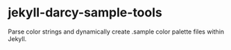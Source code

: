 # jekyll-darcy-sample-tools
Parse color strings and dynamically create .sample color palette files within Jekyll.

